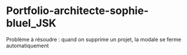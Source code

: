 # Portfolio-architecte-sophie-bluel_JSK

Problème à résoudre : quand on supprime un projet, la modale se ferme automatiquement
